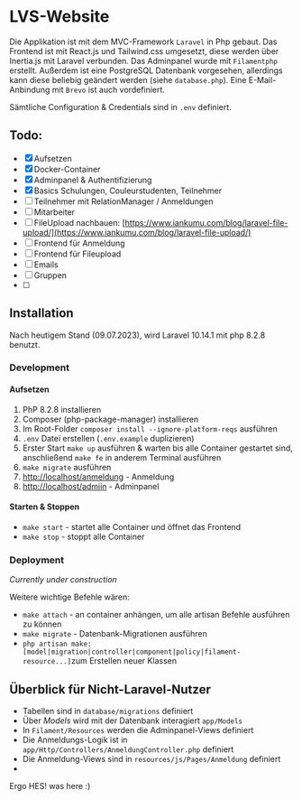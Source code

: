 # LVS-Website

Die Applikation ist mit dem MVC-Framework `Laravel` in Php gebaut. Das Frontend ist mit React.js und Tailwind.css umgesetzt,
diese werden über Inertia.js mit Laravel verbunden. Das Adminpanel wurde mit `Filamentphp` erstellt.
Außerdem ist eine PostgreSQL Datenbank vorgesehen, allerdings kann diese beliebig geändert werden (siehe `database.php`). 
Eine E-Mail-Anbindung mit `Brevo` ist auch vordefiniert.

Sämtliche Configuration & Credentials sind in `.env` definiert.

Todo:
---

- [x] Aufsetzen
- [x] Docker-Container
- [x] Adminpanel & Authentifizierung
- [x] Basics Schulungen, Couleurstudenten, Teilnehmer
- [ ] Teilnehmer mit RelationManager / Anmeldungen
- [ ] Mitarbeiter
- [ ] FileUpload
  nachbauen: [https://www.iankumu.com/blog/laravel-file-upload/](https://www.iankumu.com/blog/laravel-file-upload/)
- [ ] Frontend für Anmeldung
- [ ] Frontend für Fileupload
- [ ] Emails
- [ ] Gruppen
- [ ] 

Installation
---
Nach heutigem Stand (09.07.2023), wird Laravel 10.14.1 mit php 8.2.8 benutzt.

### Development
#### Aufsetzen
1. PhP 8.2.8 installieren
2. Composer (php-package-manager) installieren
3. Im Root-Folder `composer install --ignore-platform-reqs` ausführen
4. `.env` Datei erstellen (`.env.example` duplizieren)
5. Erster Start `make up` ausführen & warten bis alle Container gestartet sind, anschließend `make fe` in anderem Terminal ausführen
6. `make migrate` ausführen
7. [http://localhost/anmeldung](http://localhost/anmeldung) - Anmeldung
8. [http://localhost/admiin](http://localhost:8000/admin) - Adminpanel

#### Starten & Stoppen

- `make start` - startet alle Container und öffnet das Frontend
- `make stop` - stoppt alle Container



### Deployment
*Currently under construction*

Weitere wichtige Befehle wären:
- `make attach` - an container anhängen, um alle artisan Befehle ausführen zu können
- `make migrate` - Datenbank-Migrationen ausführen
- `php artisan make:[model|migration|controller|component|policy|filament-resource...]`zum Erstellen neuer Klassen

Überblick für Nicht-Laravel-Nutzer
---
- Tabellen sind in `database/migrations` definiert
- Über *Models* wird mit der Datenbank interagiert `app/Models`
- In `Filament/Resources` werden die Adminpanel-Views definiert
- Die Anmeldungs-Logik ist in `app/Http/Controllers/AnmeldungController.php` definiert
- Die Anmeldung-Views sind in `resources/js/Pages/Anmeldung` definiert
-

Ergo HES! was here :)
